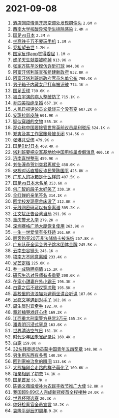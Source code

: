 # 2021-09-08

1. [酒店回应情侣开房空调处发现摄像头](https://s.weibo.com/weibo?q=%23%E9%85%92%E5%BA%97%E5%9B%9E%E5%BA%94%E6%83%85%E4%BE%A3%E5%BC%80%E6%88%BF%E7%A9%BA%E8%B0%83%E5%A4%84%E5%8F%91%E7%8E%B0%E6%91%84%E5%83%8F%E5%A4%B4%23&Refer=top) `2.6M 🔥`
1. [西南大学核酸异常学生排除感染](https://s.weibo.com/weibo?q=%23%E8%A5%BF%E5%8D%97%E5%A4%A7%E5%AD%A6%E6%A0%B8%E9%85%B8%E5%BC%82%E5%B8%B8%E5%AD%A6%E7%94%9F%E6%8E%92%E9%99%A4%E6%84%9F%E6%9F%93%23&Refer=top) `2.4M 🔥`
1. [国足vs日本](https://s.weibo.com/weibo?q=%23%E5%9B%BD%E8%B6%B3vs%E6%97%A5%E6%9C%AC%23&Refer=top) `2.3M 🔥`
1. [坐高铁千万不要玩手机](https://s.weibo.com/weibo?q=%23%E5%9D%90%E9%AB%98%E9%93%81%E5%8D%83%E4%B8%87%E4%B8%8D%E8%A6%81%E7%8E%A9%E6%89%8B%E6%9C%BA%23&Refer=top) `1.3M 🔥`
1. [乔祖望去世](https://s.weibo.com/weibo?q=%23%E4%B9%94%E7%A5%96%E6%9C%9B%E5%8E%BB%E4%B8%96%23&Refer=top) `1.2M 🔥`
1. [国家反诈app觉得委屈](https://s.weibo.com/weibo?q=%23%E5%9B%BD%E5%AE%B6%E5%8F%8D%E8%AF%88app%E8%A7%89%E5%BE%97%E5%A7%94%E5%B1%88%23&Refer=top) `1.1M 🔥`
1. [蛏子天生就要被吃掉](https://s.weibo.com/weibo?q=%23%E8%9B%8F%E5%AD%90%E5%A4%A9%E7%94%9F%E5%B0%B1%E8%A6%81%E8%A2%AB%E5%90%83%E6%8E%89%23&Refer=top) `913.9K 🔥`
1. [张家齐陈芋汐模仿许昕打球](https://s.weibo.com/weibo?q=%23%E5%BC%A0%E5%AE%B6%E9%BD%90%E9%99%88%E8%8A%8B%E6%B1%90%E6%A8%A1%E4%BB%BF%E8%AE%B8%E6%98%95%E6%89%93%E7%90%83%23&Refer=top) `904.0K 🔥`
1. [阿富汗塔利班宣布组建新政府](https://s.weibo.com/weibo?q=%23%E9%98%BF%E5%AF%8C%E6%B1%97%E5%A1%94%E5%88%A9%E7%8F%AD%E5%AE%A3%E5%B8%83%E7%BB%84%E5%BB%BA%E6%96%B0%E6%94%BF%E5%BA%9C%23&Refer=top) `832.8K 🔥`
1. [阿富汗塔利班新政府官员名单公布](https://s.weibo.com/weibo?q=%23%E9%98%BF%E5%AF%8C%E6%B1%97%E5%A1%94%E5%88%A9%E7%8F%AD%E6%96%B0%E6%94%BF%E5%BA%9C%E5%AE%98%E5%91%98%E5%90%8D%E5%8D%95%E5%85%AC%E5%B8%83%23&Refer=top) `790.4K 🔥`
1. [男子箱子内藏女尸打车被识破](https://s.weibo.com/weibo?q=%23%E7%94%B7%E5%AD%90%E7%AE%B1%E5%AD%90%E5%86%85%E8%97%8F%E5%A5%B3%E5%B0%B8%E6%89%93%E8%BD%A6%E8%A2%AB%E8%AF%86%E7%A0%B4%23&Refer=top) `774.1K 🔥`
1. [国足丢球](https://s.weibo.com/weibo?q=%E5%9B%BD%E8%B6%B3%E4%B8%A2%E7%90%83&Refer=top) `730.6K 🔥`
1. [被白宇演的病人整破防了](https://s.weibo.com/weibo?q=%23%E8%A2%AB%E7%99%BD%E5%AE%87%E6%BC%94%E7%9A%84%E7%97%85%E4%BA%BA%E6%95%B4%E7%A0%B4%E9%98%B2%E4%BA%86%23&Refer=top) `715.1K 🔥`
1. [乔四美拒绝复婚](https://s.weibo.com/weibo?q=%23%E4%B9%94%E5%9B%9B%E7%BE%8E%E6%8B%92%E7%BB%9D%E5%A4%8D%E5%A9%9A%23&Refer=top) `657.1K 🔥`
1. [人民日报评论员文章谈三个没有变](https://s.weibo.com/weibo?q=%23%E4%BA%BA%E6%B0%91%E6%97%A5%E6%8A%A5%E8%AF%84%E8%AE%BA%E5%91%98%E6%96%87%E7%AB%A0%E8%B0%88%E4%B8%89%E4%B8%AA%E6%B2%A1%E6%9C%89%E5%8F%98%23&Refer=top) `607.2K 🔥`
1. [安琪拉新皮肤](https://s.weibo.com/weibo?q=%23%E5%AE%89%E7%90%AA%E6%8B%89%E6%96%B0%E7%9A%AE%E8%82%A4%23&Refer=top) `601.9K 🔥`
1. [疑似穿越的文物](https://s.weibo.com/weibo?q=%23%E7%96%91%E4%BC%BC%E7%A9%BF%E8%B6%8A%E7%9A%84%E6%96%87%E7%89%A9%23&Refer=top) `555.1K 🔥`
1. [观众称中国要接管世界英前议员犀利驳斥](https://s.weibo.com/weibo?q=%23%E8%A7%82%E4%BC%97%E7%A7%B0%E4%B8%AD%E5%9B%BD%E8%A6%81%E6%8E%A5%E7%AE%A1%E4%B8%96%E7%95%8C%E8%8B%B1%E5%89%8D%E8%AE%AE%E5%91%98%E7%8A%80%E5%88%A9%E9%A9%B3%E6%96%A5%23&Refer=top) `524.1K 🔥`
1. [郑爽及其工作室账号被关闭](https://s.weibo.com/weibo?q=%23%E9%83%91%E7%88%BD%E5%8F%8A%E5%85%B6%E5%B7%A5%E4%BD%9C%E5%AE%A4%E8%B4%A6%E5%8F%B7%E8%A2%AB%E5%85%B3%E9%97%AD%23&Refer=top) `514.5K 🔥`
1. [张琳芃受伤](https://s.weibo.com/weibo?q=%E5%BC%A0%E7%90%B3%E8%8A%83%E5%8F%97%E4%BC%A4&Refer=top) `479.9K 🔥`
1. [国足0比1日本](https://s.weibo.com/weibo?q=%23%E5%9B%BD%E8%B6%B30%E6%AF%941%E6%97%A5%E6%9C%AC%23&Refer=top) `468.4K 🔥`
1. [塔利班要把空军基地给中国用纯属虚假消息](https://s.weibo.com/weibo?q=%23%E5%A1%94%E5%88%A9%E7%8F%AD%E8%A6%81%E6%8A%8A%E7%A9%BA%E5%86%9B%E5%9F%BA%E5%9C%B0%E7%BB%99%E4%B8%AD%E5%9B%BD%E7%94%A8%E7%BA%AF%E5%B1%9E%E8%99%9A%E5%81%87%E6%B6%88%E6%81%AF%23&Refer=top) `460.1K 🔥`
1. [济南喜悦整形](https://s.weibo.com/weibo?q=%E6%B5%8E%E5%8D%97%E5%96%9C%E6%82%A6%E6%95%B4%E5%BD%A2&Refer=top) `459.9K 🔥`
1. [刘怡潼恭贺刘奕君再就业](https://s.weibo.com/weibo?q=%23%E5%88%98%E6%80%A1%E6%BD%BC%E6%81%AD%E8%B4%BA%E5%88%98%E5%A5%95%E5%90%9B%E5%86%8D%E5%B0%B1%E4%B8%9A%23&Refer=top) `458.0K 🔥`
1. [央视对话直播反诈民警陈国平](https://s.weibo.com/weibo?q=%23%E5%A4%AE%E8%A7%86%E5%AF%B9%E8%AF%9D%E7%9B%B4%E6%92%AD%E5%8F%8D%E8%AF%88%E6%B0%91%E8%AD%A6%E9%99%88%E5%9B%BD%E5%B9%B3%23&Refer=top) `425.8K 🔥`
1. [广东人的冰箱是什么样的](https://s.weibo.com/weibo?q=%23%E5%B9%BF%E4%B8%9C%E4%BA%BA%E7%9A%84%E5%86%B0%E7%AE%B1%E6%98%AF%E4%BB%80%E4%B9%88%E6%A0%B7%E7%9A%84%23&Refer=top) `407.5K 🔥`
1. [国足vs日本大名单](https://s.weibo.com/weibo?q=%E5%9B%BD%E8%B6%B3vs%E6%97%A5%E6%9C%AC%E5%A4%A7%E5%90%8D%E5%8D%95&Refer=top) `353.6K 🔥`
1. [何广智的段子太好笑了](https://s.weibo.com/weibo?q=%23%E4%BD%95%E5%B9%BF%E6%99%BA%E7%9A%84%E6%AE%B5%E5%AD%90%E5%A4%AA%E5%A5%BD%E7%AC%91%E4%BA%86%23&Refer=top) `330.1K 🔥`
1. [全红婵的亲笔签名](https://s.weibo.com/weibo?q=%23%E5%85%A8%E7%BA%A2%E5%A9%B5%E7%9A%84%E4%BA%B2%E7%AC%94%E7%AD%BE%E5%90%8D%23&Refer=top) `314.1K 🔥`
1. [回学校发现宿舍床没了](https://s.weibo.com/weibo?q=%23%E5%9B%9E%E5%AD%A6%E6%A0%A1%E5%8F%91%E7%8E%B0%E5%AE%BF%E8%88%8D%E5%BA%8A%E6%B2%A1%E4%BA%86%23&Refer=top) `312.0K 🔥`
1. [无线网密码可以有多离谱](https://s.weibo.com/weibo?q=%23%E6%97%A0%E7%BA%BF%E7%BD%91%E5%AF%86%E7%A0%81%E5%8F%AF%E4%BB%A5%E6%9C%89%E5%A4%9A%E7%A6%BB%E8%B0%B1%23&Refer=top) `305.2K 🔥`
1. [汪文斌正告台湾当局](https://s.weibo.com/weibo?q=%23%E6%B1%AA%E6%96%87%E6%96%8C%E6%AD%A3%E5%91%8A%E5%8F%B0%E6%B9%BE%E5%BD%93%E5%B1%80%23&Refer=top) `291.9K 🔥`
1. [重庆警犬入学](https://s.weibo.com/weibo?q=%23%E9%87%8D%E5%BA%86%E8%AD%A6%E7%8A%AC%E5%85%A5%E5%AD%A6%23&Refer=top) `279.2K 🔥`
1. [深圳赛格广场大厦恢复使用](https://s.weibo.com/weibo?q=%23%E6%B7%B1%E5%9C%B3%E8%B5%9B%E6%A0%BC%E5%B9%BF%E5%9C%BA%E5%A4%A7%E5%8E%A6%E6%81%A2%E5%A4%8D%E4%BD%BF%E7%94%A8%23&Refer=top) `263.9K 🔥`
1. [一生一世爱情有多舒适](https://s.weibo.com/weibo?q=%23%E4%B8%80%E7%94%9F%E4%B8%80%E4%B8%96%E7%88%B1%E6%83%85%E6%9C%89%E5%A4%9A%E8%88%92%E9%80%82%23&Refer=top) `261.6K 🔥`
1. [顾客购买20万非法储值卡被冻结](https://s.weibo.com/weibo?q=%23%E9%A1%BE%E5%AE%A2%E8%B4%AD%E4%B9%B020%E4%B8%87%E9%9D%9E%E6%B3%95%E5%82%A8%E5%80%BC%E5%8D%A1%E8%A2%AB%E5%86%BB%E7%BB%93%23&Refer=top) `257.8K 🔥`
1. [广东队获全运会男子跳水团体金牌](https://s.weibo.com/weibo?q=%23%E5%B9%BF%E4%B8%9C%E9%98%9F%E8%8E%B7%E5%85%A8%E8%BF%90%E4%BC%9A%E7%94%B7%E5%AD%90%E8%B7%B3%E6%B0%B4%E5%9B%A2%E4%BD%93%E9%87%91%E7%89%8C%23&Refer=top) `245.5K 🔥`
1. [云南虫谷镜头](https://s.weibo.com/weibo?q=%23%E4%BA%91%E5%8D%97%E8%99%AB%E8%B0%B7%E9%95%9C%E5%A4%B4%23&Refer=top) `245.1K 🔥`
1. [项南方不同意离婚](https://s.weibo.com/weibo?q=%23%E9%A1%B9%E5%8D%97%E6%96%B9%E4%B8%8D%E5%90%8C%E6%84%8F%E7%A6%BB%E5%A9%9A%23&Refer=top) `233.4K 🔥`
1. [光芒定档](https://s.weibo.com/weibo?q=%23%E5%85%89%E8%8A%92%E5%AE%9A%E6%A1%A3%23&Refer=top) `225.0K 🔥`
1. [乔一成隐瞒病情](https://s.weibo.com/weibo?q=%23%E4%B9%94%E4%B8%80%E6%88%90%E9%9A%90%E7%9E%92%E7%97%85%E6%83%85%23&Refer=top) `215.2K 🔥`
1. [研究生选对导师有多重要](https://s.weibo.com/weibo?q=%23%E7%A0%94%E7%A9%B6%E7%94%9F%E9%80%89%E5%AF%B9%E5%AF%BC%E5%B8%88%E6%9C%89%E5%A4%9A%E9%87%8D%E8%A6%81%23&Refer=top) `208.6K 🔥`
1. [在家小甜妻在外小霸王](https://s.weibo.com/weibo?q=%23%E5%9C%A8%E5%AE%B6%E5%B0%8F%E7%94%9C%E5%A6%BB%E5%9C%A8%E5%A4%96%E5%B0%8F%E9%9C%B8%E7%8E%8B%23&Refer=top) `196.3K 🔥`
1. [白露之后不建议穿凉鞋](https://s.weibo.com/weibo?q=%23%E7%99%BD%E9%9C%B2%E4%B9%8B%E5%90%8E%E4%B8%8D%E5%BB%BA%E8%AE%AE%E7%A9%BF%E5%87%89%E9%9E%8B%23&Refer=top) `195.5K 🔥`
1. [高校里的流浪猫为避雨坐讲台听课](https://s.weibo.com/weibo?q=%23%E9%AB%98%E6%A0%A1%E9%87%8C%E7%9A%84%E6%B5%81%E6%B5%AA%E7%8C%AB%E4%B8%BA%E9%81%BF%E9%9B%A8%E5%9D%90%E8%AE%B2%E5%8F%B0%E5%90%AC%E8%AF%BE%23&Refer=top) `187.0K 🔥`
1. [发疯文学遇到对手了](https://s.weibo.com/weibo?q=%23%E5%8F%91%E7%96%AF%E6%96%87%E5%AD%A6%E9%81%87%E5%88%B0%E5%AF%B9%E6%89%8B%E4%BA%86%23&Refer=top) `182.8K 🔥`
1. [周生辰时宜牵手](https://s.weibo.com/weibo?q=%23%E5%91%A8%E7%94%9F%E8%BE%B0%E6%97%B6%E5%AE%9C%E7%89%B5%E6%89%8B%23&Refer=top) `182.7K 🔥`
1. [章若楠哭戏好心疼](https://s.weibo.com/weibo?q=%23%E7%AB%A0%E8%8B%A5%E6%A5%A0%E5%93%AD%E6%88%8F%E5%A5%BD%E5%BF%83%E7%96%BC%23&Refer=top) `169.2K 🔥`
1. [江西重大刑案警方悬赏3万元](https://s.weibo.com/weibo?q=%23%E6%B1%9F%E8%A5%BF%E9%87%8D%E5%A4%A7%E5%88%91%E6%A1%88%E8%AD%A6%E6%96%B9%E6%82%AC%E8%B5%8F3%E4%B8%87%E5%85%83%23&Refer=top) `165.2K 🔥`
1. [潘粤明沉浸式窒息](https://s.weibo.com/weibo?q=%23%E6%BD%98%E7%B2%A4%E6%98%8E%E6%B2%89%E6%B5%B8%E5%BC%8F%E7%AA%92%E6%81%AF%23&Refer=top) `163.6K 🔥`
1. [世界清洁空气日](https://s.weibo.com/weibo?q=%23%E4%B8%96%E7%95%8C%E6%B8%85%E6%B4%81%E7%A9%BA%E6%B0%94%E6%97%A5%23&Refer=top) `161.1K 🔥`
1. [时代少年团朱雀纪录片](https://s.weibo.com/weibo?q=%23%E6%97%B6%E4%BB%A3%E5%B0%91%E5%B9%B4%E5%9B%A2%E6%9C%B1%E9%9B%80%E7%BA%AA%E5%BD%95%E7%89%87%23&Refer=top) `160.4K 🔥`
1. [白露](https://s.weibo.com/weibo?q=%E7%99%BD%E9%9C%B2&Refer=top) `159.0K 🔥`
1. [32名残奥运动员获中国青年五四奖章](https://s.weibo.com/weibo?q=%2332%E5%90%8D%E6%AE%8B%E5%A5%A5%E8%BF%90%E5%8A%A8%E5%91%98%E8%8E%B7%E4%B8%AD%E5%9B%BD%E9%9D%92%E5%B9%B4%E4%BA%94%E5%9B%9B%E5%A5%96%E7%AB%A0%23&Refer=top) `148.9K 🔥`
1. [男生用东西有多费](https://s.weibo.com/weibo?q=%23%E7%94%B7%E7%94%9F%E7%94%A8%E4%B8%9C%E8%A5%BF%E6%9C%89%E5%A4%9A%E8%B4%B9%23&Refer=top) `140.5K 🔥`
1. [回到家被治愈的瞬间](https://s.weibo.com/weibo?q=%23%E5%9B%9E%E5%88%B0%E5%AE%B6%E8%A2%AB%E6%B2%BB%E6%84%88%E7%9A%84%E7%9E%AC%E9%97%B4%23&Refer=top) `133.6K 🔥`
1. [大熊猫刚会走路的样子萌化了](https://s.weibo.com/weibo?q=%23%E5%A4%A7%E7%86%8A%E7%8C%AB%E5%88%9A%E4%BC%9A%E8%B5%B0%E8%B7%AF%E7%9A%84%E6%A0%B7%E5%AD%90%E8%90%8C%E5%8C%96%E4%BA%86%23&Refer=top) `109.6K 🔥`
1. [相亲相到了初恋](https://s.weibo.com/weibo?q=%23%E7%9B%B8%E4%BA%B2%E7%9B%B8%E5%88%B0%E4%BA%86%E5%88%9D%E6%81%8B%23&Refer=top) `74.1K 🔥`
1. [国足首发](https://s.weibo.com/weibo?q=%E5%9B%BD%E8%B6%B3%E9%A6%96%E5%8F%91&Refer=top) `55.7K 🔥`
1. [陈锡文薇娅增补为农民丰收节推广大使](https://s.weibo.com/weibo?q=%23%E9%99%88%E9%94%A1%E6%96%87%E8%96%87%E5%A8%85%E5%A2%9E%E8%A1%A5%E4%B8%BA%E5%86%9C%E6%B0%91%E4%B8%B0%E6%94%B6%E8%8A%82%E6%8E%A8%E5%B9%BF%E5%A4%A7%E4%BD%BF%23&Refer=top) `52.8K 🔥`
1. [我国超9.69亿人完成新冠疫苗全程接种](https://s.weibo.com/weibo?q=%23%E6%88%91%E5%9B%BD%E8%B6%859.69%E4%BA%BF%E4%BA%BA%E5%AE%8C%E6%88%90%E6%96%B0%E5%86%A0%E7%96%AB%E8%8B%97%E5%85%A8%E7%A8%8B%E6%8E%A5%E7%A7%8D%23&Refer=top) `24.0K 🔥`
1. [世界杯预选赛](https://s.weibo.com/weibo?q=%E4%B8%96%E7%95%8C%E6%9D%AF%E9%A2%84%E9%80%89%E8%B5%9B&Refer=top) `20.3K 🔥`
1. [你好检察官全员宣言](https://s.weibo.com/weibo?q=%23%E4%BD%A0%E5%A5%BD%E6%A3%80%E5%AF%9F%E5%AE%98%E5%85%A8%E5%91%98%E5%AE%A3%E8%A8%80%23&Refer=top) `18.2K 🔥`
1. [袁隆平诞辰91周年](https://s.weibo.com/weibo?q=%23%E8%A2%81%E9%9A%86%E5%B9%B3%E8%AF%9E%E8%BE%B091%E5%91%A8%E5%B9%B4%23&Refer=top) `9.2K 🔥`
